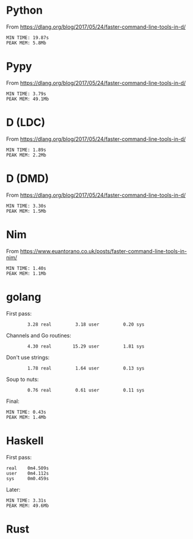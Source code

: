 
# Python

From https://dlang.org/blog/2017/05/24/faster-command-line-tools-in-d/

```
MIN TIME: 19.87s
PEAK MEM: 5.8Mb
```

# Pypy

From https://dlang.org/blog/2017/05/24/faster-command-line-tools-in-d/

```
MIN TIME: 3.79s
PEAK MEM: 49.1Mb
```

# D (LDC)

From https://dlang.org/blog/2017/05/24/faster-command-line-tools-in-d/

```
MIN TIME: 1.89s
PEAK MEM: 2.2Mb
```

# D (DMD)

From https://dlang.org/blog/2017/05/24/faster-command-line-tools-in-d/

```
MIN TIME: 3.30s
PEAK MEM: 1.5Mb
```

# Nim

From https://www.euantorano.co.uk/posts/faster-command-line-tools-in-nim/

```
MIN TIME: 1.40s
PEAK MEM: 1.1Mb
```

# golang

First pass:

```
        3.28 real         3.18 user         0.20 sys
```

Channels and Go routines:

```
        4.30 real        15.29 user         1.81 sys
```

Don't use strings:

```
        1.78 real         1.64 user         0.13 sys
```

Soup to nuts:

```
        0.76 real         0.61 user         0.11 sys
```

Final:

```
MIN TIME: 0.43s
PEAK MEM: 1.4Mb
```

# Haskell

First pass:

```
real    0m4.509s
user    0m4.112s
sys     0m0.459s
```

Later:

```
MIN TIME: 3.31s
PEAK MEM: 49.6Mb
```

# Rust

